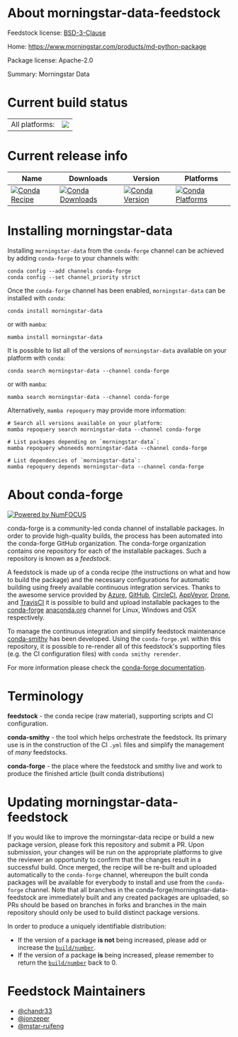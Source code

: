 About morningstar-data-feedstock
================================

Feedstock license: [BSD-3-Clause](https://github.com/conda-forge/morningstar-data-feedstock/blob/main/LICENSE.txt)

Home: https://www.morningstar.com/products/md-python-package

Package license: Apache-2.0

Summary: Morningstar Data

Current build status
====================


<table><tr><td>All platforms:</td>
    <td>
      <a href="https://dev.azure.com/conda-forge/feedstock-builds/_build/latest?definitionId=19707&branchName=main">
        <img src="https://dev.azure.com/conda-forge/feedstock-builds/_apis/build/status/morningstar-data-feedstock?branchName=main">
      </a>
    </td>
  </tr>
</table>

Current release info
====================

| Name | Downloads | Version | Platforms |
| --- | --- | --- | --- |
| [![Conda Recipe](https://img.shields.io/badge/recipe-morningstar--data-green.svg)](https://anaconda.org/conda-forge/morningstar-data) | [![Conda Downloads](https://img.shields.io/conda/dn/conda-forge/morningstar-data.svg)](https://anaconda.org/conda-forge/morningstar-data) | [![Conda Version](https://img.shields.io/conda/vn/conda-forge/morningstar-data.svg)](https://anaconda.org/conda-forge/morningstar-data) | [![Conda Platforms](https://img.shields.io/conda/pn/conda-forge/morningstar-data.svg)](https://anaconda.org/conda-forge/morningstar-data) |

Installing morningstar-data
===========================

Installing `morningstar-data` from the `conda-forge` channel can be achieved by adding `conda-forge` to your channels with:

```
conda config --add channels conda-forge
conda config --set channel_priority strict
```

Once the `conda-forge` channel has been enabled, `morningstar-data` can be installed with `conda`:

```
conda install morningstar-data
```

or with `mamba`:

```
mamba install morningstar-data
```

It is possible to list all of the versions of `morningstar-data` available on your platform with `conda`:

```
conda search morningstar-data --channel conda-forge
```

or with `mamba`:

```
mamba search morningstar-data --channel conda-forge
```

Alternatively, `mamba repoquery` may provide more information:

```
# Search all versions available on your platform:
mamba repoquery search morningstar-data --channel conda-forge

# List packages depending on `morningstar-data`:
mamba repoquery whoneeds morningstar-data --channel conda-forge

# List dependencies of `morningstar-data`:
mamba repoquery depends morningstar-data --channel conda-forge
```


About conda-forge
=================

[![Powered by
NumFOCUS](https://img.shields.io/badge/powered%20by-NumFOCUS-orange.svg?style=flat&colorA=E1523D&colorB=007D8A)](https://numfocus.org)

conda-forge is a community-led conda channel of installable packages.
In order to provide high-quality builds, the process has been automated into the
conda-forge GitHub organization. The conda-forge organization contains one repository
for each of the installable packages. Such a repository is known as a *feedstock*.

A feedstock is made up of a conda recipe (the instructions on what and how to build
the package) and the necessary configurations for automatic building using freely
available continuous integration services. Thanks to the awesome service provided by
[Azure](https://azure.microsoft.com/en-us/services/devops/), [GitHub](https://github.com/),
[CircleCI](https://circleci.com/), [AppVeyor](https://www.appveyor.com/),
[Drone](https://cloud.drone.io/welcome), and [TravisCI](https://travis-ci.com/)
it is possible to build and upload installable packages to the
[conda-forge](https://anaconda.org/conda-forge) [anaconda.org](https://anaconda.org/)
channel for Linux, Windows and OSX respectively.

To manage the continuous integration and simplify feedstock maintenance
[conda-smithy](https://github.com/conda-forge/conda-smithy) has been developed.
Using the ``conda-forge.yml`` within this repository, it is possible to re-render all of
this feedstock's supporting files (e.g. the CI configuration files) with ``conda smithy rerender``.

For more information please check the [conda-forge documentation](https://conda-forge.org/docs/).

Terminology
===========

**feedstock** - the conda recipe (raw material), supporting scripts and CI configuration.

**conda-smithy** - the tool which helps orchestrate the feedstock.
                   Its primary use is in the construction of the CI ``.yml`` files
                   and simplify the management of *many* feedstocks.

**conda-forge** - the place where the feedstock and smithy live and work to
                  produce the finished article (built conda distributions)


Updating morningstar-data-feedstock
===================================

If you would like to improve the morningstar-data recipe or build a new
package version, please fork this repository and submit a PR. Upon submission,
your changes will be run on the appropriate platforms to give the reviewer an
opportunity to confirm that the changes result in a successful build. Once
merged, the recipe will be re-built and uploaded automatically to the
`conda-forge` channel, whereupon the built conda packages will be available for
everybody to install and use from the `conda-forge` channel.
Note that all branches in the conda-forge/morningstar-data-feedstock are
immediately built and any created packages are uploaded, so PRs should be based
on branches in forks and branches in the main repository should only be used to
build distinct package versions.

In order to produce a uniquely identifiable distribution:
 * If the version of a package **is not** being increased, please add or increase
   the [``build/number``](https://docs.conda.io/projects/conda-build/en/latest/resources/define-metadata.html#build-number-and-string).
 * If the version of a package **is** being increased, please remember to return
   the [``build/number``](https://docs.conda.io/projects/conda-build/en/latest/resources/define-metadata.html#build-number-and-string)
   back to 0.

Feedstock Maintainers
=====================

* [@chandr33](https://github.com/chandr33/)
* [@jonzeper](https://github.com/jonzeper/)
* [@mstar-ruifeng](https://github.com/mstar-ruifeng/)

